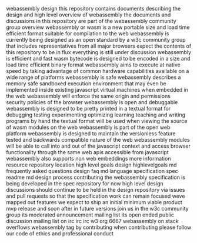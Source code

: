 webassembly design this repository contains documents describing the design and high level overview of webassembly the documents and discussions in this repository are part of the webassembly community group overview webassembly or wasm is a new portable size and load time efficient format suitable for compilation to the web webassembly is currently being designed as an open standard by a w3c community group that includes representatives from all major browsers expect the contents of this repository to be in flux everything is still under discussion webassembly is efficient and fast wasm bytecode is designed to be encoded in a size and load time efficient binary format webassembly aims to execute at native speed by taking advantage of common hardware capabilities available on a wide range of platforms webassembly is safe webassembly describes a memory safe sandboxed execution environment that may even be implemented inside existing javascript virtual machines when embedded in the web webassembly will enforce the same origin and permissions security policies of the browser webassembly is open and debuggable webassembly is designed to be pretty printed in a textual format for debugging testing experimenting optimizing learning teaching and writing programs by hand the textual format will be used when viewing the source of wasm modules on the web webassembly is part of the open web platform webassembly is designed to maintain the versionless feature tested and backwards compatible nature of the web webassembly modules will be able to call into and out of the javascript context and access browser functionality through the same web apis accessible from javascript webassembly also supports non web embeddings more information resource repository location high level goals design highlevelgoals md frequently asked questions design faq md language specification spec readme md design process contributing the webassembly specification is being developed in the spec repository for now high level design discussions should continue to be held in the design repository via issues and pull requests so that the specification work can remain focused weve mapped out features we expect to ship an initial minimum viable product mvp release and soon after in future versions join us in the w3c community group its moderated announcement mailing list its open ended public discussion mailing list on irc irc irc w3 org 6667 webassembly on stack overflows webassembly tag by contributing when contributing please follow our code of ethics and professional conduct